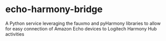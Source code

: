 # echo-harmony-bridge
A Python service leveraging the fauxmo and pyHarmony libraries to allow for easy connection of Amazon Echo devices to Logitech Harmony Hub activities
